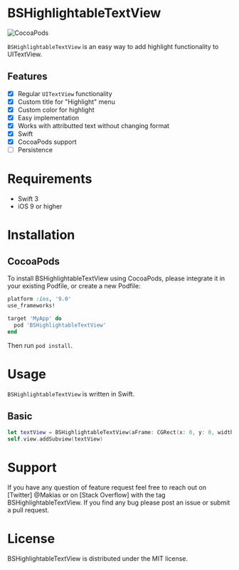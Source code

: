 # BSHighlightableTextView

![CocoaPods](https://img.shields.io/badge/pod-v0.0.1-blue.svg)

`BSHighlightableTextView` is an easy way to add highlight functionality to UITextView.

<div align="center">
    
</div>

## Features

- [x] Regular `UITextView` functionality
- [x] Custom title for "Highlight" menu
- [x] Custom color for highlight
- [x] Easy implementation
- [x] Works with attributted text without changing format
- [x] Swift
- [x] CocoaPods support
- [ ] Persistence

# Requirements

 - Swift 3
 - iOS 9 or higher


# Installation

## CocoaPods
To install BSHighlightableTextView using CocoaPods, please integrate it in your existing Podfile, or create a new Podfile:

```ruby
platform :ios, '9.0'
use_frameworks!

target 'MyApp' do
  pod 'BSHighlightableTextView'
end
```

Then run `pod install`.

# Usage
`BSHighlightableTextView` is written in Swift.

## Basic

```swift
let textView = BSHighlightableTextView(aFrame: CGRect(x: 0, y: 0, width: 100, height: 100), aTextContainer: nil, highlightText: "Highlight", highlightColor: UIColor.red)
self.view.addSubview(textView)

```

# Support
If you have any question of feature request feel free to reach out on [Twitter] @Makias or on [Stack Overflow] with the tag BSHighlightableTextView. If you find any bug please post an issue or submit a pull request.

# License

BSHighlightableTextView is distributed under the MIT license.

